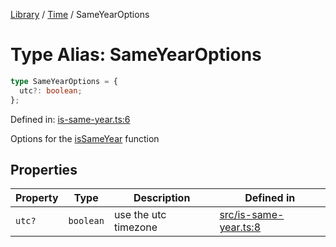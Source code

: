<!-- markdownlint-disable -->
<!-- cspell: disable -->
[Library](../index.md) / [Time](./index.md) / SameYearOptions

# Type Alias: SameYearOptions

```ts
type SameYearOptions = {
  utc?: boolean;
};
```

Defined in: [is-same-year.ts:6](https://github.com/technobuddha/library/blob/main/src/is-same-year.ts#L6)

Options for the [isSameYear](isSameYear.md) function

## Properties

| Property | Type | Description | Defined in |
| ------ | ------ | ------ | ------ |
| <a id="utc"></a> `utc?` | `boolean` | use the utc timezone | [src/is-same-year.ts:8](https://github.com/technobuddha/library/blob/main/src/is-same-year.ts#L8) |

